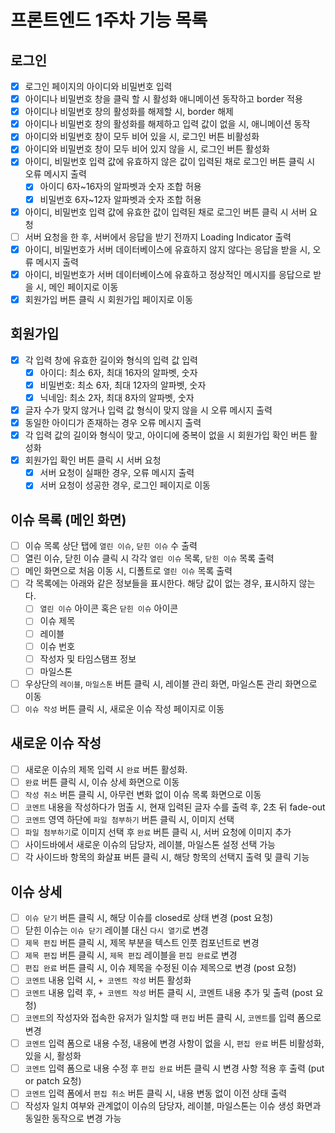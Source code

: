 # 프론트엔드 1주차 기능 목록

## 로그인
- [x] 로그인 페이지의 아이디와 비밀번호 입력
- [x] 아이디나 비밀번호 창을 클릭 할 시 활성화 애니메이션 동작하고 border 적용
- [x] 아이디나 비밀번호 창의 활성화를 해제할 시, border 해제
- [x] 아이디나 비밀번호 창의 활성화를 해제하고 입력 값이 없을 시, 애니메이션 동작
- [x] 아이디와 비밀번호 창이 모두 비어 있을 시, 로그인 버튼 비활성화
- [x] 아이디와 비밀번호 창이 모두 비어 있지 않을 시, 로그인 버튼 활성화
- [x] 아이디, 비밀번호 입력 값에 유효하지 않은 값이 입력된 채로 로그인 버튼 클릭 시 오류 메시지 출력
  - [x] 아이디 6자~16자의 알파벳과 숫자 조합 허용
  - [x] 비밀번호 6자~12자 알파벳과 숫자 조합 허용
- [x] 아이디, 비밀번호 입력 값에 유효한 값이 입력된 채로 로그인 버튼 클릭 시 서버 요청
- [ ] 서버 요청을 한 후, 서버에서 응답을 받기 전까지 Loading Indicator 출력
- [x] 아이디, 비밀번호가 서버 데이터베이스에 유효하지 않지 않다는 응답을 받을 시, 오류 메시지 출력
- [x] 아이디, 비밀번호가 서버 데이터베이스에 유효하고 정상적인 메시지를 응답으로 받을 시, 메인 페이지로 이동 
- [x] 회원가입 버튼 클릭 시 회원가입 페이지로 이동

## 회원가입
- [x] 각 입력 창에 유효한 길이와 형식의 입력 값 입력
  - [x] 아이디: 최소 6자, 최대 16자의 알파벳, 숫자
  - [x] 비밀번호: 최소 6자, 최대 12자의 알파벳, 숫자
  - [x] 닉네임: 최소 2자, 최대 8자의 알파벳, 숫자
- [x] 글자 수가 맞지 않거나 입력 값 형식이 맞지 않을 시 오류 메시지 출력
- [x] 동일한 아이디가 존재하는 경우 오류 메시지 출력
- [x] 각 입력 값의 길이와 형식이 맞고, 아이디에 중복이 없을 시 회원가입 확인 버튼 활성화
- [x] 회원가입 확인 버튼 클릭 시 서버 요청
  - [x] 서버 요청이 실패한 경우, 오류 메시지 출력
  - [x] 서버 요청이 성공한 경우, 로그인 페이지로 이동

## 이슈 목록 (메인 화면)
- [ ] 이슈 목록 상단 탭에 `열린 이슈`, `닫힌 이슈` 수 출력
- [ ] 열린 이슈, 닫힌 이슈 클릭 시 각각 `열린 이슈` 목록, `닫힌 이슈` 목록 출력
- [ ] 메인 화면으로 처음 이동 시, 디폴트로 `열린 이슈` 목록 출력
- [ ] 각 목록에는 아래와 같은 정보들을 표시한다. 해당 값이 없는 경우, 표시하지 않는다.
  - [ ] `열린 이슈` 아이콘 혹은 `닫힌 이슈` 아이콘
  - [ ] 이슈 제목
  - [ ] 레이블
  - [ ] 이슈 번호
  - [ ] 작성자 및 타임스탬프 정보
  - [ ] 마일스톤
- [ ] 우상단의 `레이블`, `마일스톤` 버튼 클릭 시, 레이블 관리 화면, 마일스톤 관리 화면으로 이동
- [ ] `이슈 작성` 버튼 클릭 시, 새로운 이슈 작성 페이지로 이동

## 새로운 이슈 작성
- [ ] 새로운 이슈의 제목 입력 시 `완료` 버튼 활성화.
- [ ] `완료` 버튼 클릭 시, 이슈 상세 화면으로 이동
- [ ] `작성 취소` 버튼 클릭 시, 아무런 변화 없이 이슈 목록 화면으로 이동
- [ ] `코멘트` 내용을 작성하다가 멈출 시, 현재 입력된 글자 수를 출력 후, 2초 뒤 fade-out
- [ ] `코멘트` 영역 하단에 `파일 첨부하기` 버튼 클릭 시, 이미지 선택
- [ ] `파일 첨부하기`로 이미지 선택 후 `완료` 버튼 클릭 시, 서버 요청에 이미지 추가
- [ ] 사이드바에서 새로운 이슈의 담당자, 레이블, 마일스톤 설정 선택 가능
- [ ] 각 사이드바 항목의 화살표 버튼 클릭 시, 해당 항목의 선택지 출력 및 클릭 기능

## 이슈 상세
- [ ] `이슈 닫기` 버튼 클릭 시, 해당 이슈를 closed로 상태 변경 (post 요청)
- [ ] 닫힌 이슈는 `이슈 닫기` 레이블 대신 `다시 열기`로 변경
- [ ] `제목 편집` 버튼 클릭 시, 제목 부분을 텍스트 인풋 컴포넌트로 변경
- [ ] `제목 편집` 버튼 클릭 시, `제목 편집` 레이블을 `편집 완료`로 변경
- [ ] `편집 완료` 버튼 클릭 시, 이슈 제목을 수정된 이슈 제목으로 변경 (post 요청)
- [ ] `코멘트` 내용 입력 시, `+ 코멘트 작성` 버튼 활성화
- [ ] `코멘트` 내용 입력 후, `+ 코멘트 작성` 버튼 클릭 시, 코멘트 내용 추가 및 출력 (post 요청)
- [ ] `코멘트`의 작성자와 접속한 유저가 일치할 때 `편집` 버튼 클릭 시, `코멘트`를 입력 폼으로 변경
- [ ] `코멘트` 입력 폼으로 내용 수정, 내용에 변경 사항이 없을 시, `편집 완료` 버튼 비활성화, 있을 시, 활성화
- [ ] `코멘트` 입력 폼으로 내용 수정 후 `편집 완료` 버튼 클릭 시 변경 사항 적용 후 출력 (put or patch 요청)
- [ ] `코멘트` 입력 폼에서 `편집 취소` 버튼 클릭 시, 내용 변동 없이 이전 상태 출력
- [ ] 작성자 일치 여부와 관계없이 이슈의 담당자, 레이블, 마일스톤는 이슈 생성 화면과 동일한 동작으로 변경 가능